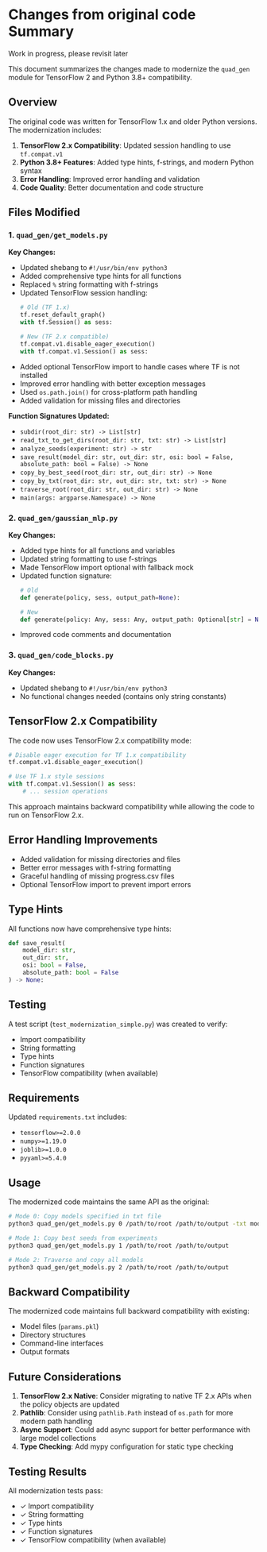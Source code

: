 # Changes from original code Summary

Work in progress, please revisit later

This document summarizes the changes made to modernize the `quad_gen` module for TensorFlow 2 and Python 3.8+ compatibility.

## Overview

The original code was written for TensorFlow 1.x and older Python versions. The modernization includes:

1. **TensorFlow 2.x Compatibility**: Updated session handling to use `tf.compat.v1`
2. **Python 3.8+ Features**: Added type hints, f-strings, and modern Python syntax
3. **Error Handling**: Improved error handling and validation
4. **Code Quality**: Better documentation and code structure

## Files Modified

### 1. `quad_gen/get_models.py`

**Key Changes:**
- Updated shebang to `#!/usr/bin/env python3`
- Added comprehensive type hints for all functions
- Replaced `%` string formatting with f-strings
- Updated TensorFlow session handling:
  ```python
  # Old (TF 1.x)
  tf.reset_default_graph()
  with tf.Session() as sess:
  
  # New (TF 2.x compatible)
  tf.compat.v1.disable_eager_execution()
  with tf.compat.v1.Session() as sess:
  ```
- Added optional TensorFlow import to handle cases where TF is not installed
- Improved error handling with better exception messages
- Used `os.path.join()` for cross-platform path handling
- Added validation for missing files and directories

**Function Signatures Updated:**
- `subdir(root_dir: str) -> List[str]`
- `read_txt_to_get_dirs(root_dir: str, txt: str) -> List[str]`
- `analyze_seeds(experiment: str) -> str`
- `save_result(model_dir: str, out_dir: str, osi: bool = False, absolute_path: bool = False) -> None`
- `copy_by_best_seed(root_dir: str, out_dir: str) -> None`
- `copy_by_txt(root_dir: str, out_dir: str, txt: str) -> None`
- `traverse_root(root_dir: str, out_dir: str) -> None`
- `main(args: argparse.Namespace) -> None`

### 2. `quad_gen/gaussian_mlp.py`

**Key Changes:**
- Added type hints for all functions and variables
- Updated string formatting to use f-strings
- Made TensorFlow import optional with fallback mock
- Updated function signature:
  ```python
  # Old
  def generate(policy, sess, output_path=None):
  
  # New
  def generate(policy: Any, sess: Any, output_path: Optional[str] = None) -> str:
  ```
- Improved code comments and documentation

### 3. `quad_gen/code_blocks.py`

**Key Changes:**
- Updated shebang to `#!/usr/bin/env python3`
- No functional changes needed (contains only string constants)

## TensorFlow 2.x Compatibility

The code now uses TensorFlow 2.x compatibility mode:

```python
# Disable eager execution for TF 1.x compatibility
tf.compat.v1.disable_eager_execution()

# Use TF 1.x style sessions
with tf.compat.v1.Session() as sess:
    # ... session operations
```

This approach maintains backward compatibility while allowing the code to run on TensorFlow 2.x.

## Error Handling Improvements

- Added validation for missing directories and files
- Better error messages with f-string formatting
- Graceful handling of missing progress.csv files
- Optional TensorFlow import to prevent import errors

## Type Hints

All functions now have comprehensive type hints:

```python
def save_result(
    model_dir: str, 
    out_dir: str, 
    osi: bool = False, 
    absolute_path: bool = False
) -> None:
```

## Testing

A test script (`test_modernization_simple.py`) was created to verify:
- Import compatibility
- String formatting
- Type hints
- Function signatures
- TensorFlow compatibility (when available)

## Requirements

Updated `requirements.txt` includes:
- `tensorflow>=2.0.0`
- `numpy>=1.19.0`
- `joblib>=1.0.0`
- `pyyaml>=5.4.0`

## Usage

The modernized code maintains the same API as the original:

```bash
# Mode 0: Copy models specified in txt file
python3 quad_gen/get_models.py 0 /path/to/root /path/to/output -txt models.txt

# Mode 1: Copy best seeds from experiments
python3 quad_gen/get_models.py 1 /path/to/root /path/to/output

# Mode 2: Traverse and copy all models
python3 quad_gen/get_models.py 2 /path/to/root /path/to/output
```

## Backward Compatibility

The modernized code maintains full backward compatibility with existing:
- Model files (`params.pkl`)
- Directory structures
- Command-line interfaces
- Output formats

## Future Considerations

1. **TensorFlow 2.x Native**: Consider migrating to native TF 2.x APIs when the policy objects are updated
2. **Pathlib**: Consider using `pathlib.Path` instead of `os.path` for more modern path handling
3. **Async Support**: Could add async support for better performance with large model collections
4. **Type Checking**: Add mypy configuration for static type checking

## Testing Results

All modernization tests pass:
- ✓ Import compatibility
- ✓ String formatting
- ✓ Type hints
- ✓ Function signatures
- ✓ TensorFlow compatibility (when available) 